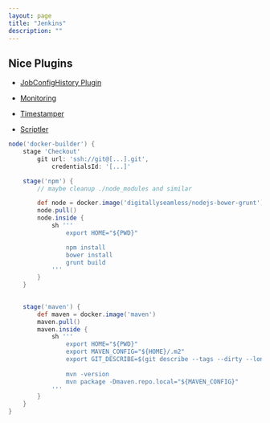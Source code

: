 ```yaml
---
layout: page
title: "Jenkins"
description: ""
---
```






## Nice Plugins

* [JobConfigHistory Plugin](https://wiki.jenkins-ci.org/display/JENKINS/JobConfigHistory+Plugin)


* [Monitoring](https://wiki.jenkins-ci.org/display/JENKINS/Monitoring)


* [Timestamper](https://wiki.jenkins-ci.org/display/JENKINS/Timestamper)


* [Scriptler](https://wiki.jenkins-ci.org/display/JENKINS/Scriptler+Plugin)




``` groovy
node('docker-builder') {
    stage 'Checkout'
        git url: 'ssh://git@[...].git',
            credentialsId: '[...]'

    stage('npm') {
        // maybe cleanup ./node_modules and similar

        def node = docker.image('digitallyseamless/nodejs-bower-grunt')
        node.pull()
        node.inside {
            sh '''
                export HOME="${PWD}"

                npm install
                bower install
                grunt build
            '''
        }
    }

       
    stage('maven') {
        def maven = docker.image('maven')
        maven.pull()
        maven.inside {
            sh '''
                export HOME="${PWD}"
                export MAVEN_CONFIG="${HOME}/.m2"
                export GIT_DESCRIBE=$(git describe --tags --dirty --long --match "build-analyzer-[0-9]*" 2>/dev/null || echo "invalid")
                
                mvn -version
                mvn package -Dmaven.repo.local="${MAVEN_CONFIG}"
            '''
        }
    }
}
```
